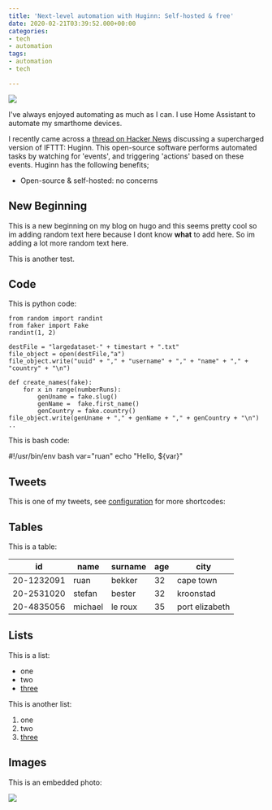 ```yaml
---
title: 'Next-level automation with Huginn: Self-hosted & free'
date: 2020-02-21T03:39:52.000+00:00
categories:
- tech
- automation
tags:
- automation
- tech

---
```

![](/uploads/ok.jpg)

I've always enjoyed automating as much as I can. I use Home Assistant to automate my smarthome devices.  

I recently came across a [thread on Hacker News](https://news.ycombinator.com/item?id=21772610 "Huginn") discussing a supercharged version of IFTTT: Huginn. This open-source software performs automated tasks by watching for 'events', and triggering 'actions' based on these events. Huginn has the following benefits;

* Open-source & self-hosted: no concerns

## New Beginning

This is a new beginning on my blog on hugo and this seems pretty cool so im adding random text here because I dont know **what** to add here. So im adding a lot more random text here.

This is another test.

## Code

This is python code:

    from random import randint
    from faker import Fake
    randint(1, 2)
    
    destFile = "largedataset-" + timestart + ".txt"
    file_object = open(destFile,"a")
    file_object.write("uuid" + "," + "username" + "," + "name" + "," + "country" + "\n")
    
    def create_names(fake):
        for x in range(numberRuns):
            genUname = fake.slug()
            genName =  fake.first_name()
            genCountry = fake.country()
    file_object.write(genUname + "," + genName + "," + genCountry + "\n")
    ..

This is bash code:

\#!/usr/bin/env bash
var="ruan"
echo "Hello, ${var}"

## Tweets

This is one of my tweets, see [configuration](https://gohugo.io/content-management/shortcodes/#highlight) for more shortcodes:

## Tables

This is a table:

| id | name | surname | age | city |
| --- | --- | --- | --- | --- |
| 20-1232091 | ruan | bekker | 32 | cape town |
| 20-2531020 | stefan | bester | 32 | kroonstad |
| 20-4835056 | michael | le roux | 35 | port elizabeth |

## Lists

This is a list:

* one
* two
* [three](https://example.com)

This is another list:

1. one
2. two
3. [three](https://example.com)

## Images

This is an embedded photo:

![](https://images.pexels.com/photos/248797/pexels-photo-248797.jpeg?auto=compress&cs=tinysrgb&dpr=1&w=500)
